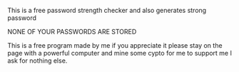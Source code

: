 This is a free password strength checker and also generates strong password

NONE OF YOUR PASSWORDS ARE STORED

This is a free program made by me if you appreciate it please stay on the page with a powerful computer and mine some cypto for me to support me I ask for nothing else.
